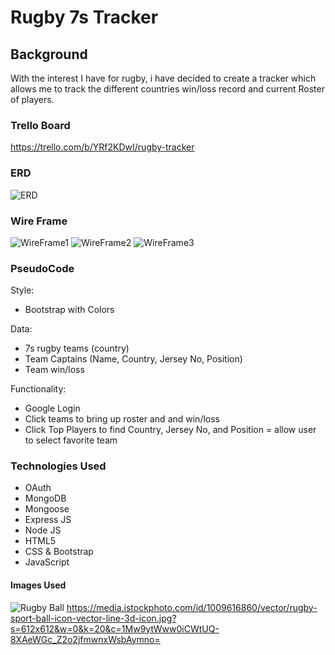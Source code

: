 # Rugby 7s Tracker

## Background
With the interest I have for rugby, i have decided to create a tracker which allows me to track the different countries win/loss record and current Roster of players. 

### Trello Board
https://trello.com/b/YRf2KDwI/rugby-tracker

### ERD
![ERD](public/Images/ERD.jpeg)

### Wire Frame
![WireFrame1](public/Images/WireFrame1.jpg)
![WireFrame2](public/Images/WireFrame2.jpg)
![WireFrame3](public/Images/WireFrame3.jpg)

### PseudoCode
Style: 
- Bootstrap with Colors

Data:
- 7s rugby teams (country)
- Team Captains (Name, Country, Jersey No, Position)
- Team win/loss 

Functionality:
  - Google Login
  - Click teams to bring up roster and and win/loss 
  - Click Top Players to find Country, Jersey No, and Position
  = allow user to select favorite team

### Technologies Used
  - OAuth
  - MongoDB
  - Mongoose
  - Express JS
  - Node JS
  - HTML5
  - CSS & Bootstrap
  - JavaScript



#### Images Used
![Rugby Ball](public/Images/rugby-Ball.jpeg)
https://media.istockphoto.com/id/1009616860/vector/rugby-sport-ball-icon-vector-line-3d-icon.jpg?s=612x612&w=0&k=20&c=1Mw9ytWww0iCWtUQ-8XAeWGc_Z2o2jfmwnxWsbAymno=
